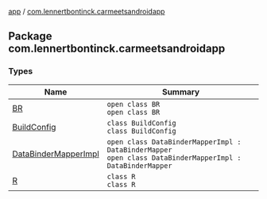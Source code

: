 [app](../index.md) / [com.lennertbontinck.carmeetsandroidapp](./index.md)

## Package com.lennertbontinck.carmeetsandroidapp

### Types

| Name | Summary |
|---|---|
| [BR](-b-r/index.md) | `open class BR`<br>`open class BR` |
| [BuildConfig](-build-config/index.md) | `class BuildConfig`<br>`class BuildConfig` |
| [DataBinderMapperImpl](-data-binder-mapper-impl/index.md) | `open class DataBinderMapperImpl : DataBinderMapper`<br>`open class DataBinderMapperImpl : DataBinderMapper` |
| [R](-r/index.md) | `class R`<br>`class R` |
